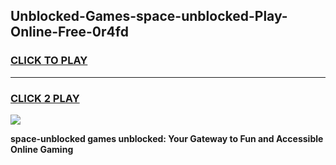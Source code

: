 
## Unblocked-Games-space-unblocked-Play-Online-Free-0r4fd
<h3>
<a href="https://premium76.site?title=space-unblocked&ref=26A">CLICK TO PLAY</a></h3>
<hr>

<h3>
<a href="https://premium76.site?title=space-unblocked&ref=26A">CLICK 2 PLAY</a>
  
</h3>

<a href="https://premium76.site?title=space-unblocked&ref=26A"><img src="https://clearcache.store/games.png"></a>


**space-unblocked games unblocked: Your Gateway to Fun and Accessible Online Gaming**
